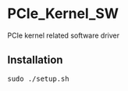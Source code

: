 # PCIe_Kernel_SW

PCIe kernel related software driver

## Installation
<pre>
sudo ./setup.sh
</pre>

